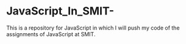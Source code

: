# JavaScript_In_SMIT-
This is a repository for JavaScript in which I will push my code of the assignments of JavaScript at SMIT.
